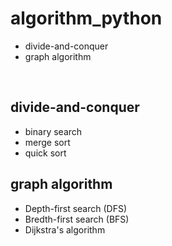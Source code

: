 # algorithm_python
- divide-and-conquer
- graph algorithm
<br/>


## divide-and-conquer
- binary search
- merge sort
- quick sort

## graph algorithm
- Depth-first search (DFS)
- Bredth-first search (BFS)
- Dijkstra's algorithm
